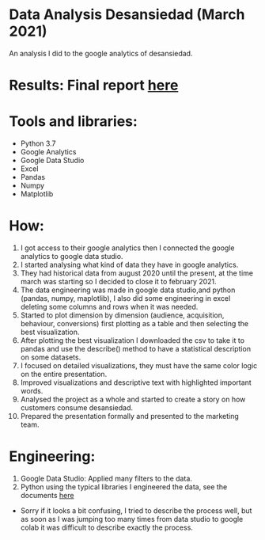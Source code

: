 # Data Analysis Desansiedad (March 2021)
An analysis I did to the google analytics of desansiedad.

# Results: Final report [here](https://datastudio.google.com/reporting/61f04c52-93e3-4ec5-969a-719304c32849)

# Tools and libraries:
* Python 3.7
* Google Analytics
* Google Data Studio
* Excel
* Pandas
* Numpy
* Matplotlib

# How:
1. I got access to their google analytics then I connected the google analytics to google data studio.
2. I started analysing what kind of data they have in google analytics.
3. They had historical data from august 2020 until the present, at the time march was starting so I decided to close it to february 2021.
4. The data engineering was made in google data studio,and python (pandas, numpy, maplotlib), I also did some engineering in excel deleting some columns and rows when it was needed.
5. Started to plot dimension by dimension (audience, acquisition, behaviour, conversions) first plotting as a table and then selecting the best visualization.
6. After plotting the best visualization I downloaded the csv to take it to pandas and use the describe() method to have a statistical description on some datasets.
7. I focused on detailed visualizations, they must have the same color logic on the entire presentation.
8. Improved visualizations and descriptive text with highlighted important words.
9. Analysed the project as a whole and started to create a story on how customers consume desansiedad.
10. Prepared the presentation formally and presented to the marketing team.

# Engineering:
1. Google Data Studio: Applied many filters to the data.
2. Python using the typical libraries I engineered the data, see the documents [here](https://github.com/JorgePablol/Data-Analysis-Desansiedad/blob/main/Desansiedad%20(1).ipynb)
* Sorry if it looks a bit confusing, I tried to describe the process well, but as soon as I was jumping too many times from data studio to google colab it was difficult to describe exactly the process.


